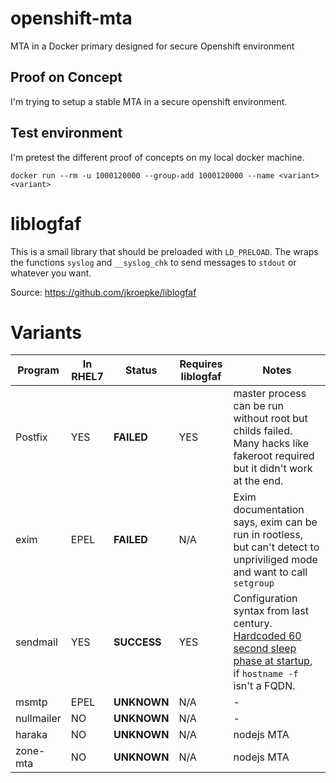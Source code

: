 # openshift-mta
MTA in a Docker primary designed for secure Openshift environment
## Proof on Concept
I'm trying to setup a stable MTA in a secure openshift environment.

## Test environment
I'm pretest the different proof of concepts on my local docker machine.

```
docker run --rm -u 1000120000 --group-add 1000120000 --name <variant> <variant>
```

# liblogfaf
This is a smail library that should be preloaded with `LD_PRELOAD`. The wraps the functions `syslog` and `__syslog_chk` to
send messages to `stdout` or whatever you want.

Source: https://github.com/jkroepke/liblogfaf

# Variants

| Program | In RHEL7 | Status | Requires liblogfaf | Notes |
| ------- | ------ | ------ | ------ | ------ |
| Postfix | YES | __FAILED__ | YES | master process can be run without root but childs failed. Many hacks like fakeroot required but it didn't work at the end. |
| exim | EPEL | __FAILED__ | N/A | Exim documentation says, exim can be run in rootless, but can't detect to unpriviliged mode and want to call `setgroup` |
| sendmail | YES | __SUCCESS__ | YES | Configuration syntax from last century. [Hardcoded 60 second sleep phase at startup](https://github.com/aosm/sendmail/blob/0b43ef09c7fa82f822b17cb8a060f673280663cc/sendmail/sendmail/daemon.c#L3184), if `hostname -f` isn't a FQDN.|
| msmtp | EPEL | __UNKNOWN__ | N/A | - |
| nullmailer | NO | __UNKNOWN__ | N/A |  - |
| haraka | NO | __UNKNOWN__ | N/A | nodejs MTA |
| zone-mta | NO | __UNKNOWN__ | N/A | nodejs MTA |